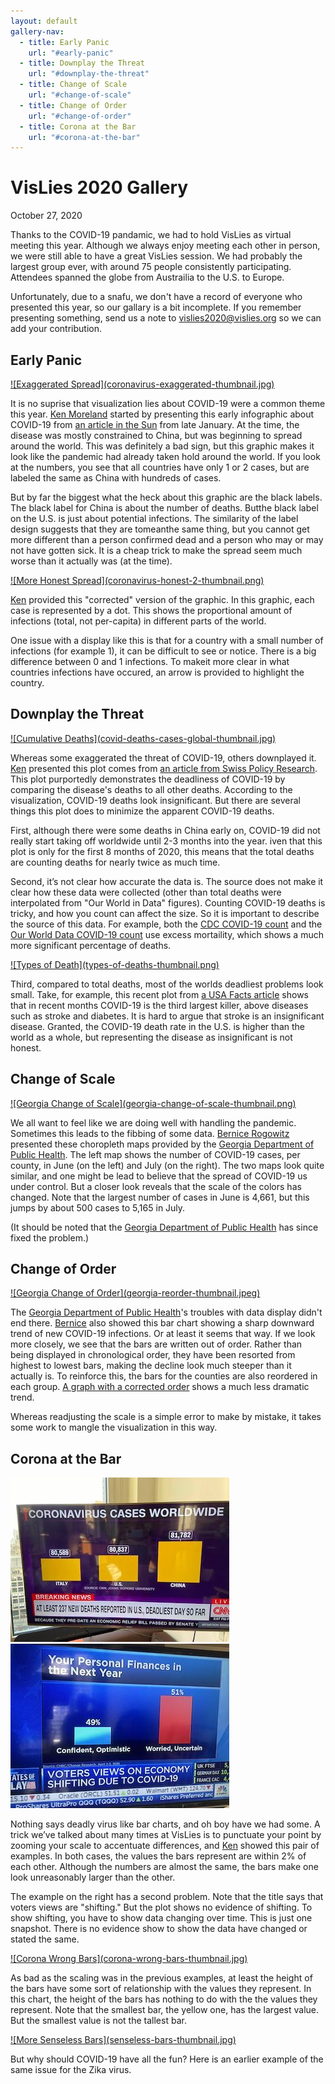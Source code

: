 ```yaml
---
layout: default
gallery-nav:
  - title: Early Panic
    url: "#early-panic"
  - title: Downplay the Threat
    url: "#downplay-the-threat"
  - title: Change of Scale
    url: "#change-of-scale"
  - title: Change of Order
    url: "#change-of-order"
  - title: Corona at the Bar
    url: "#corona-at-the-bar"
---
```


# VisLies 2020 Gallery

October 27, 2020

Thanks to the COVID-19 pandamic, we had to hold VisLies as virtual meeting this year.
Although we always enjoy meeting each other in person, we were still able to have a great VisLies session.
We had probably the largest group ever, with around 75 people consistently participating.
Attendees spanned the globe from Austrailia to the U.S. to Europe.

Unfortunately, due to a snafu, we don't have a record of everyone who presented this year, so our gallary is a bit incomplete.
If you remember presenting something, send us a note to <a href="mailto:vislies2020@vislies.org">vislies2020@vislies.org</a> so we can add your contribution.

## Early Panic

<a href="https://drive.google.com/file/d/1cAVRGceMHctSuDG9_lCNCqIb6f9MfqMQ/view?usp=sharing" class="image-right">
![Exaggerated Spread](coronavirus-exaggerated-thumbnail.jpg)
</a>

It is no suprise that visualization lies about COVID-19 were a common theme this year.
[Ken Moreland] started by presenting this early infographic about COVID-19 from [an article in the Sun] from late January.
At the time, the disease was mostly constrained to China, but was beginning to spread around the world.
This was definitely a bad sign, but this graphic makes it look like the pandemic had already taken hold around the world.
If you look at the numbers, you see that all countries have only 1 or 2 cases, but are labeled the same as China with hundreds of cases.

But by far the biggest what the heck about this graphic are the black labels.
The black label for China is about the number of deaths.
Butthe black label on the U.S. is just about potential infections.
The similarity of the label design suggests that they are tomeanthe same thing, but you cannot get more different than a person confirmed dead and a person who may or may not have gotten sick.
It is a cheap trick to make the spread seem much worse than it actually was (at the time).

<div class="image-stop" />

<a href="https://drive.google.com/file/d/18TDYEh9amglQjL1CJQlfXlomO--B0jRk/view?usp=sharing" class="image-right">
![More Honest Spread](coronavirus-honest-2-thumbnail.png)
</a>

[Ken][Ken Moreland] provided this "corrected" version of the graphic.
In this graphic, each case is represented by a dot.
This shows the proportional amount of infections (total, not per-capita) in different parts of the world.

One issue with a display like this is that for a country with a small number of infections (for example 1), it can be difficult to see or notice.
There is a big difference between 0 and 1 infections.
To makeit more clear in what countries infections have occured, an arrow is provided to highlight the country.
 
[an article in the Sun]: https://www.thesun.co.uk/news/10799738/coronavirus-could-already-spread-uk/

## Downplay the Threat

<a href="https://drive.google.com/file/d/1sfCRgJ6wwYhc9QqaJc9rDeZs6-uwCRKZ/view?usp=sharing" class="image-right">
![Cumulative Deaths](covid-deaths-cases-global-thumbnail.jpg)
</a>

Whereas some exaggerated the threat of COVID-19, others downplayed it.
[Ken][Ken Moreland] presented this plot comes from [an article from Swiss Policy Research].
This plot purportedly demonstrates the deadliness of COVID-19 by comparing the disease's deaths to all other deaths.
According to the visualization, COVID-19 deaths look insignificant.
But there are several things this plot does to minimize the apparent COVID-19 deaths.

First, although there were some deaths in China early on, COVID-19 did not really start taking off worldwide until 2-3 months into the year. 
iven that this plot is only for the first 8 months of 2020, this means that the total deaths are counting deaths for nearly twice as much time.

Second, it’s not clear how accurate the data is.
The source does not make it clear how these data were collected (other than total deaths were interpolated from "Our World in Data" figures).
Counting COVID-19 deaths is tricky, and how you count can affect the size.
So it is important to describe the source of this data.
For example, both the [CDC COVID-19 count] and the [Our World Data COVID-19 count] use excess mortaility, which shows a much more significant percentage of deaths.

<div class="image-stop" />

<a href="https://drive.google.com/file/d/1HeMMl53AErZPeO4gjW6rSg_XOeJOyiTk/view?usp=sharing" class="image-right">
![Types of Death](types-of-deaths-thumbnail.png)
</a>

Third, compared to total deaths, most of the worlds deadliest problems look small.
Take, for example, this recent plot from [a USA Facts article] shows that in recent months COVID-19 is the third largest killer, above diseases such as stroke and diabetes.
It is hard to argue that stroke is an insignificant disease.
Granted, the COVID-19 death rate in the U.S. is higher than the world as a whole, but representing the disease as insignificant is not honest.

[an article from Swiss Policy Research]: https://swprs.org/covid-the-big-picture-in-7-charts/
[CDC COVID-19 count]: https://www.cdc.gov/nchs/nvss/vsrr/covid19/excess_deaths.htm
[Our World Data COVID-19 count]: https://ourworldindata.org/excess-mortality-covid
[a USA Facts article]: https://usafacts.org/articles/top-causes-death-united-states-heart-disease-cancer-and-covid-19/


## Change of Scale

<a href="https://drive.google.com/file/d/1XNGfa5x-cNWbC2c-wKvjr4ALqpakRNsH/view?usp=sharing" class="image-right">
![Georgia Change of Scale](georgia-change-of-scale-thumbnail.png)
</a>

We all want to feel like we are doing well with handling the pandemic.
Sometimes this leads to the fibbing of some data.
[Bernice Rogowitz] presented these choropleth maps provided by the [Georgia Department of Public Health].
The left map shows the number of COVID-19 cases, per county, in June (on the left) and July (on the right).
The two maps look quite similar, and one might be lead to believe that the spread of COVID-19 us under control.
But a closer look reveals that the scale of the colors has changed.
Note that the largest number of cases in June is 4,661, but this jumps by about 500 cases to 5,165 in July.

(It should be noted that the [Georgia Department of Public Health] has since fixed the problem.)

[Georgia Department of Public Health]: https://dph.georgia.gov/covid-19-daily-status-report


## Change of Order

<a href="https://drive.google.com/file/d/1iM1LGxGqi9OBJp8pqYCtVFbLEPmwuGWJ/view?usp=sharing" class="image-right">
![Georgia Change of Order](georgia-reorder-thumbnail.jpeg)
</a>

The [Georgia Department of Public Health]'s troubles with data display didn't end there.
[Bernice][Bernice Rogowitz] also showed this bar chart showing a sharp downward trend of new COVID-19 infections.
Or at least it seems that way.
If we look more closely, we see that the bars are written out of order.
Rather than being displayed in chronological order, they have been resorted from highest to lowest bars, making the decline look much steeper than it actually is.
To reinforce this, the bars for the counties are also reordered in each group.
[A graph with a corrected order] shows a much less dramatic trend.

Whereas readjusting the scale is a simple error to make by mistake, it takes some work to mangle the visualization in this way.

[Georgia Department of Public Health]: https://dph.georgia.gov/covid-19-daily-status-report
[A graph with a corrected order]: https://drive.google.com/file/d/1QR3-W6sW8LsyqQi1HRzukCYUZ2d2ajiI/view?usp=sharing


## Corona at the Bar

<a href="https://drive.google.com/file/d/1h_06SdZ-hPWF4CQa84rT162llO8qSIHg/view?usp=sharing" class="image-half">
<img src="corona-bars-thumbnail.jpg" alt="Corona Bars" class="image-half" />
</a>
<a href="https://drive.google.com/file/d/1FoDVHnYP9miyv6hgduQ8eWMes-mxa9mf/view?usp=sharing" class="image-half">
<img src="corona-finance-confidence-thumbnail.jpg" alt="Corona Finance" class="image-half" />
</a>

Nothing says deadly virus like bar charts, and oh boy have we had some.
A trick we’ve talked about many times at VisLies is to punctuate your point by zooming your scale to accentuate differences, and [Ken][Ken Moreland] showed this pair of examples.
In both cases, the values the bars represent are within 2% of each other.
Although the numbers are almost the same, the bars make one look unreasonably larger than the other.

The example on the right has a second problem.
Note that the title says that voters views are "shifting."
But the plot shows no evidence of shifting.
To show shifting, you have to show data changing over time. This is just one snapshot.
There is no evidence show to show the data have changed or stated the same.

<a href="https://drive.google.com/file/d/13P1HubAuf7CTmYHkmQm5Vc7KW-Z3lxUN/view?usp=sharing" class="image-right">
![Corona Wrong Bars](corona-wrong-bars-thumbnail.jpg)
</a>

As bad as the scaling was in the previous examples, at least the height of the bars have some sort of relationship with the values they represent.
In this chart, the height of the bars has nothing to do with the the values they represent.
Note that the smallest bar, the yellow one, has the largest value.
But the smallest value is not the tallest bar.

<a href="https://drive.google.com/file/d/1c6JtEQr3PwCIle5QgfmUWnyoy08L4cBt/view?usp=sharing" class="image-left">
![More Senseless Bars](senseless-bars-thumbnail.jpg)
</a>

But why should COVID-19 have all the fun?
Here is an earlier example of the same issue for the Zika virus.


[Ken Moreland]: http://kennethmoreland.com
[Bernice Rogowitz]: https://sites.google.com/site/bernicerogowitz/
